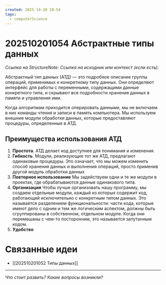 ```yaml
---
created: 2025-10-20 10:54
tags:
  - computerScience
---
```

# 202510201054 Абстрактные типы данных

*Ссылка на StructureNote:*
*Ссылка на исходник или контекст (если есть):* 

Абстрактный тип данных (АТД) — это подробное описание группы операций, применимых к конкретному типу данных. Они определяют интерфейс для работы с переменными, содержащими данные конкретного типа, и скрывают все подробности хранения данных в памяти и управления ими.

Когда алгоритмам приходится оперировать данными, мы не включаем в них команды чтения и записи в память компьютера. Мы используем внешние модули обработки данных, которые предоставляют процедуры, определенные в АТД.

## Преимущества использования АТД

1) **Простота**. АТД делает код доступнее для понимания и изменения.
2) **Гибкость**. Модули, реализующие тот же АТД, предлагают одинаковые процедуры. Это означает, что мы можем изменить способ хранения данных и выполнения операций, просто применив другой модуль обработки данных
3) **Повторное использование** Мы задействуем одни и те же модули в проектах, где обрабатываются данные одинакового типа.
4) **Организация** Чтобы лучше организовать нашу программу, мы создаем отдельные модули, каждый из которых содержит код, работающий исключительно с конкретным типом данных. Это называется разделением функциональности: части кода, которые имеют дело с одним и тем же логическим аспектом, должны быть сгруппированы в собственном, отдельном модуле. Когда они перемешаны с чем-то посторонним, это называется запутанным кодом.
5) **Удобство** 

# Связанные идеи

- [[202510201052 Типы данных]]
---

*Что стоит развить? Какие вопросы возникли?*

